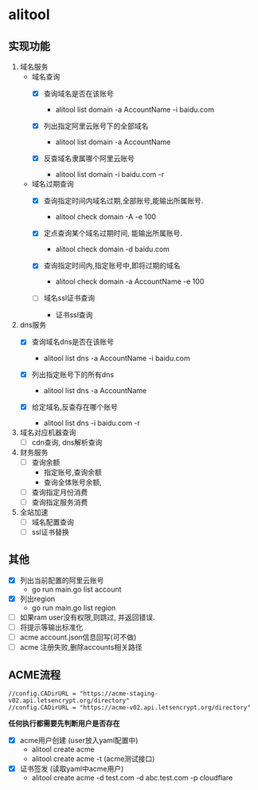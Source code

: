 # alitool

## 实现功能
1. 域名服务
   * 域名查询
     - [x] 查询域名是否在该账号
        - alitool list domain -a AccountName -i baidu.com
       
     - [x] 列出指定阿里云账号下的全部域名
       - alitool list domain -a AccountName
       
     - [x] 反查域名隶属哪个阿里云账号
       - alitool list domain -i baidu.com -r
       
   * 域名过期查询
     - [x] 查询指定时间内域名过期,全部账号,能输出所属账号.
       - alitool check  domain -A -e 100
       
     - [x] 定点查询某个域名过期时间, 能输出所属账号.
       - alitool check  domain -d baidu.com
       
     - [x] 查询指定时间内,指定账号中,即将过期的域名
       - alitool check  domain -a AccountName -e 100
       
     - [ ] 域名ssl证书查询
       - 证书ssl查询
2. dns服务
   - [x] 查询域名dns是否在该账号
     - alitool list dns -a AccountName -i baidu.com

   - [x] 列出指定账号下的所有dns
     - alitool list dns -a AccountName

   - [x] 给定域名,反查存在哪个账号
     - alitool list dns -i baidu.com -r
     
3. 域名对应机器查询
   - [ ] cdn查询, dns解析查询

4. 财务服务
    - [ ] 查询余额
      * 指定账号,查询余额
      * 查询全体账号余额,
    - [ ] 查询指定月份消费
    - [ ] 查询指定服务消费

5. 全站加速
    - [ ] 域名配置查询
    - [ ] ssl证书替换

## 其他
- [x] 列出当前配置的阿里云账号
   * go run main.go list account
- [x] 列出region
   * go run main.go list region
- [ ] 如果ram user没有权限,则跳过, 并返回错误.
- [ ] 将提示等输出标准化
- [ ] acme account.json信息回写(可不做)
- [ ] acme 注册失败,删除accounts相关路径

## ACME流程
    //config.CADirURL = "https://acme-staging-v02.api.letsencrypt.org/directory"
    //config.CADirURL = "https://acme-v02.api.letsencrypt.org/directory"
**任何执行都需要先判断用户是否存在**
- [x] acme用户创建 (user放入yaml配置中)
  * alitool create acme 
  * alitool create acme -t (acme测试接口)
- [x] 证书签发 (读取yaml中acme用户)
  * alitool create acme -d test.com -d abc.test.com -p cloudflare

